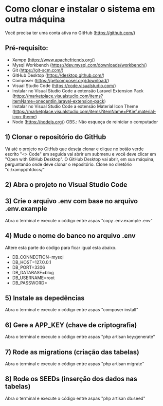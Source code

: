 # Como clonar e instalar o sistema em outra máquina
Você precisa ter uma conta ativa no GitHub (https://github.com/)

## Pré-requisito:

- Xampp (https://www.apachefriends.org/)
- Mysql Workbench (https://dev.mysql.com/downloads/workbench/)
- Git (https://git-scm.com/)
- GitHub Desktop (https://desktop.github.com/)
- Composer (https://getcomposer.org/download/)
- Visual Studio Code (https://code.visualstudio.com/)
- Instalar no Visual Studio Code a extensão Laravel Extension Pack (https://marketplace.visualstudio.com/items?itemName=onecentlin.laravel-extension-pack)
- Instalar no Visual Studio Code a extensão Material Icon Theme (https://marketplace.visualstudio.com/items?itemName=PKief.material-icon-theme)
- Node (https://nodejs.org/)
OBS.: Não esqueça de reiniciar o computador

## 1) Clonar o repositório do GitHub
Vá até o projeto no GitHub que deseja clonar e clique no botão verde escrito "<> Code" em seguida vai abrir um submenu e você deve clicar em "Open with GitHub Desktop".
O GitHub Desktop vai abrir, em sua máquina, perguntando onde deve clonar o repositório. Clone no diretório "c:/xampp/htdocs/"

## 2) Abra o projeto no Visual Studio Code

## 3) Crie o arquivo .env com base no arquivo .env.example
Abra o terminal e execute o código entre aspas "copy .env.example .env"

## 4) Mude o nome do banco no arquivo .env
Altere esta parte do código para ficar igual esta abaixo.
-  DB_CONNECTION=mysql
-  DB_HOST=127.0.0.1
-  DB_PORT=3306
-  DB_DATABASE=blog
-  DB_USERNAME=root
-  DB_PASSWORD=

## 5) Instale as depedências
Abra o terminal e execute o código entre aspas "composer install"

## 6) Gere a APP_KEY (chave de criptografia)
Abra o terminal e execute o código entre aspas "php artisan key:generate"

## 7) Rode as migrations (criação das tabelas)
Abra o terminal e execute o código entre aspas "php artisan migrate"

## 8) Rode os SEEDs (inserção dos dados nas tabelas)
Abra o terminal e execute o código entre aspas "php artisan db:seed"
